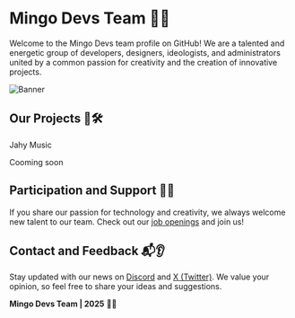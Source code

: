 # Mingo Devs Team 🚀🌟

Welcome to the Mingo Devs team profile on GitHub! We are a talented and energetic group of developers, designers, ideologists, and administrators united by a common passion for creativity and the creation of innovative projects.

![Banner](https://i.yapx.ru/Xk5vI.png)

## Our Projects 🚀🛠️

Jahy Music

Cooming soon

## Participation and Support 🤝💼

If you share our passion for technology and creativity, we always welcome new talent to our team. Check out our [job openings](https://discord.gg/JACFfNHdYF) and join us!

## Contact and Feedback 📬👂

Stay updated with our news on [Discord](https://discord.gg/JACFfNHdYF) and [X (Twitter)](https://twitter.com/mingo_offical). We value your opinion, so feel free to share your ideas and suggestions.

**Mingo Devs Team | 2025** 🚀🌟
